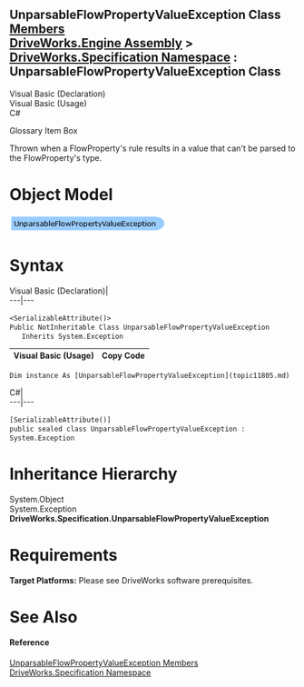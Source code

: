 UnparsableFlowPropertyValueException Class   
[Members](topic11806.md)   
[DriveWorks.Engine Assembly](topic2156.md) > [DriveWorks.Specification Namespace](topic10764.md) : UnparsableFlowPropertyValueException Class  
---  
  
Visual Basic (Declaration)    
Visual Basic (Usage)    
C# 

Glossary Item Box

Thrown when a FlowProperty's rule results in a value that can't be parsed to the FlowProperty's type. 

# Object Model

![](dotnetdiagramimages/image606.png)

# Syntax

Visual Basic (Declaration)|   
---|---  
      
    
    <SerializableAttribute()>
    Public NotInheritable Class UnparsableFlowPropertyValueException 
       Inherits System.Exception  
  
Visual Basic (Usage)| Copy Code  
---|---  
      
    
    Dim instance As [UnparsableFlowPropertyValueException](topic11805.md)  
  
C#|   
---|---  
      
    
    [SerializableAttribute()]
    public sealed class UnparsableFlowPropertyValueException : System.Exception   
  
# Inheritance Hierarchy

System.Object  
System.Exception  
**DriveWorks.Specification.UnparsableFlowPropertyValueException**  


# Requirements

**Target Platforms:** Please see DriveWorks software prerequisites.

# See Also

#### Reference

[UnparsableFlowPropertyValueException Members](topic11806.md)   
[DriveWorks.Specification Namespace](topic10764.md)


